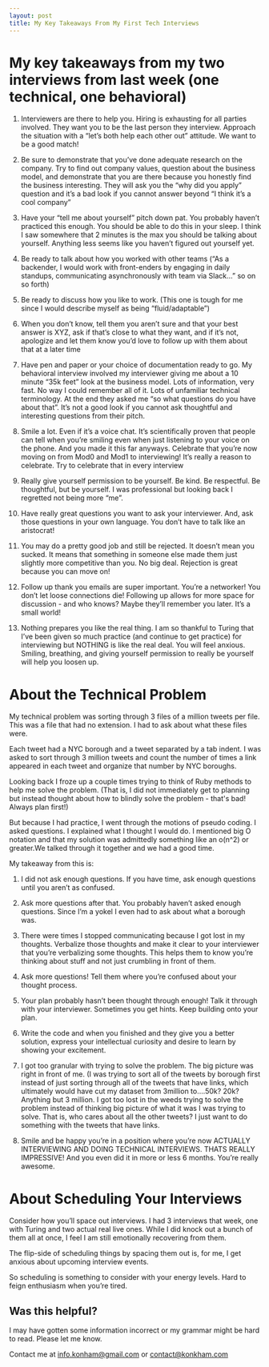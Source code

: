 ```yaml
---
layout: post
title: My Key Takeaways From My First Tech Interviews
---
```

# My key takeaways from my two interviews from last week (one technical, one behavioral)

1.  Interviewers are there to help you. Hiring is exhausting for all parties involved. They want you to be the last person they interview. Approach the situation with a “let’s both help each other out” attitude. We want to be a good match!

2.  Be sure to demonstrate that you’ve done adequate research on the company. Try to find out company values, question about the business model, and demonstrate that you are there because you honestly find the business interesting. They will ask you the “why did you apply” question and it’s a bad look if you cannot answer beyond “I think it’s a cool company”

3.  Have your “tell me about yourself” pitch down pat. You probably haven’t practiced this enough. You should be able to do this in your sleep. I think I saw somewhere that 2 minutes is the max you should be talking about yourself. Anything less seems like you haven’t figured out yourself yet.

4.  Be ready to talk about how you worked with other teams (“As a backender, I would work with front-enders by engaging in daily standups, communicating asynchronously with team via Slack…” so on so forth)

5.  Be ready to discuss how you like to work. (This one is tough for me since I would describe myself as being “fluid/adaptable”)

6.  When you don’t know, tell them you aren’t sure and that your best answer is XYZ, ask if that’s close to what they want, and if it’s not, apologize and let them know you’d love to follow up with them about that at a later time

7.  Have pen and paper or your choice of documentation ready to go. My behavioral interview involved my interviewer giving me about a 10 minute “35k feet” look at the business model. Lots of information, very fast. No way I could remember all of it. Lots of unfamiliar technical terminology. At the end they asked me “so what questions do you have about that”. It’s not a good look if you cannot ask thoughtful and interesting questions from their pitch.

8.  Smile a lot. Even if it’s a voice chat. It’s scientifically proven that people can tell when you’re smiling even when just listening to your voice on the phone. And you made it this far anyways. Celebrate that you’re now moving on from Mod0 and Mod1 to interviewing! It’s really a reason to celebrate. Try to celebrate that in every interview

9.  Really give yourself permission to be yourself. Be kind. Be respectful. Be thoughtful, but be yourself. I was professional but looking back I regretted not being more “me”.
 
10.  Have really great questions you want to ask your interviewer. And, ask those questions in your own language. You don’t have to talk like an aristocrat!

11.  You may do a pretty good job and still be rejected. It doesn’t mean you sucked. It means that something in someone else made them just slightly more competitive than you. No big deal. Rejection is great because you can move on!

12.  Follow up thank you emails are super important. You’re a networker! You don’t let loose connections die! Following up allows for more space for discussion - and who knows? Maybe they’ll remember you later. It’s a small world!

13.  Nothing prepares you like the real thing. I am so thankful to Turing that I’ve been given so much practice (and continue to get practice) for interviewing but NOTHING is like the real deal. You will feel anxious. Smiling, breathing, and giving yourself permission to really be yourself will help you loosen up.

# About the Technical Problem
My technical problem was sorting through 3 files of a million tweets per file. This was a file that had no extension. I had to ask about what these files were.  

Each tweet had a NYC borough and a tweet separated by a tab indent. I was asked to sort through 3 million tweets and count the number of times a link appeared in each tweet and organize that number by NYC boroughs.  

Looking back I froze up a couple times trying to think of Ruby methods to help me solve the problem. (That is, I did not immediately get to planning but instead thought about how to blindly solve the problem - that's bad! Always plan first!)  

But because I had practice, I went through the motions of pseudo coding. I asked questions. I explained what I thought I would do. I mentioned big O notation and that my solution was admittedly something like an o(n^2) or greater.We talked through it together and we had a good time.  

My takeaway from this is:

1.  I did not ask enough questions. If you have time, ask enough questions until you aren’t as confused.

2.  Ask more questions after that. You probably haven’t asked enough questions. Since I’m a yokel I even had to ask about what a borough was.

3.  There were times I stopped communicating because I got lost in my thoughts. Verbalize those thoughts and make it clear to your interviewer that you’re verbalizing some thoughts. This helps them to know you’re thinking about stuff and not just crumbling in front of them.

4.  Ask more questions! Tell them where you’re confused about your thought process.

5.  Your plan probably hasn’t been thought through enough! Talk it through with your interviewer. Sometimes you get hints. Keep building onto your plan.

6.  Write the code and when you finished and they give you a better solution, express your intellectual curiosity and desire to learn by showing your excitement.

7.  I got too granular with trying to solve the problem. The big picture was right in front of me. (I was trying to sort all of the tweets by borough first instead of just sorting through all of the tweets that have links, which ultimately would have cut my dataset from 3million to….50k? 20k? Anything but 3 million. I got too lost in the weeds trying to solve the problem instead of thinking big picture of what it was I was trying to solve. That is, who cares about all the other tweets? I just want to do something with the tweets that have links.

8.  Smile and be happy you’re in a position where you’re now ACTUALLY INTERVIEWING AND DOING TECHNICAL INTERVIEWS. THATS REALLY IMPRESSIVE! And you even did it in more or less 6 months. You’re really awesome.

# About Scheduling Your Interviews
Consider how you’ll space out interviews. I had 3 interviews that week, one with Turing and two actual real live ones. While I did knock out a bunch of them all at once, I feel I am still emotionally recovering from them.  

The flip-side of scheduling things by spacing them out is, for me, I get anxious about upcoming interview events.  

So scheduling is something to consider with your energy levels. Hard to feign enthusiasm when you’re tired.

## Was this helpful?
I may have gotten some information incorrect or my grammar might be hard to read. Please let me know.

Contact me at [info.konham@gmail.com](mailto:info.konham@gmail.com) or [contact@konkham.com](mailto:contact@konkham.com)